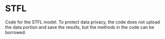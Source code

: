 # STFL
Code for the STFL model.
To protect data privacy, the code does not upload the data portion and save the results, but the methods in the code can be borrowed.
